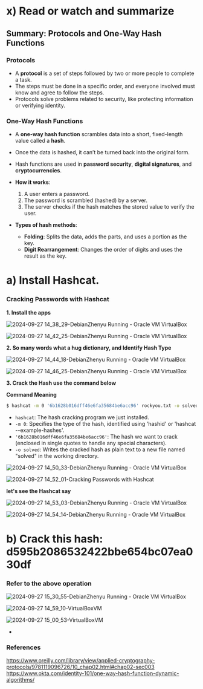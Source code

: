 # x) Read or watch and summarize

## **Summary: Protocols and One-Way Hash Functions**

### **Protocols**
- A **protocol** is a set of steps followed by two or more people to complete a task.
- The steps must be done in a specific order, and everyone involved must know and agree to follow the steps.
- Protocols solve problems related to security, like protecting information or verifying identity.

### **One-Way Hash Functions**
- A **one-way hash function** scrambles data into a short, fixed-length value called a **hash**.
- Once the data is hashed, it can’t be turned back into the original form.
- Hash functions are used in **password security**, **digital signatures**, and **cryptocurrencies**.
  
- **How it works**:
  1. A user enters a password.
  2. The password is scrambled (hashed) by a server.
  3. The server checks if the hash matches the stored value to verify the user.

- **Types of hash methods**:
  - **Folding**: Splits the data, adds the parts, and uses a portion as the key.
  - **Digit Rearrangement**: Changes the order of digits and uses the result as the key.

# a) Install Hashcat.

### Cracking Passwords with Hashcat

**1. Install the apps**

![2024-09-27 14_38_29-DebianZhenyu  Running  - Oracle VM VirtualBox](https://github.com/user-attachments/assets/e6087e85-fffc-4140-b7ba-4f7b0d3a9e18)

![2024-09-27 14_42_25-DebianZhenyu  Running  - Oracle VM VirtualBox](https://github.com/user-attachments/assets/e918a8c2-9724-4db5-963d-56c278338e8d)

**2. So many words what a hug dictionary, and Identify Hash Type**

![2024-09-27 14_44_18-DebianZhenyu  Running  - Oracle VM VirtualBox](https://github.com/user-attachments/assets/21e39817-7b1d-493b-9842-6bf8b57f5a33)

![2024-09-27 14_46_25-DebianZhenyu  Running  - Oracle VM VirtualBox](https://github.com/user-attachments/assets/4ee3287b-ec2e-4872-8497-4fdb164cba46)

**3. Crack the Hash use the command below**

**Command Meaning**
  ```bash
  $ hashcat -m 0 '6b1628b016dff46e6fa35684be6acc96' rockyou.txt -o solved
  ```
- `hashcat`: The hash cracking program we just installed.
- `-m 0`: Specifies the type of the hash, identified using 'hashid' or 'hashcat --example-hashes'.
- `'6b1628b016dff46e6fa35684be6acc96'`: The hash we want to crack (enclosed in single quotes to handle any special characters).
- `-o solved`: Writes the cracked hash as plain text to a new file named "solved" in the working directory.

![2024-09-27 14_50_33-DebianZhenyu  Running  - Oracle VM VirtualBox](https://github.com/user-attachments/assets/32cc3f97-328e-417d-9d88-b9f53f53e005)

![2024-09-27 14_52_01-Cracking Passwords with Hashcat](https://github.com/user-attachments/assets/95b5339f-4ca2-4feb-81df-b66bd1d4aaba)

**let's see the Hashcat say**

![2024-09-27 14_53_03-DebianZhenyu  Running  - Oracle VM VirtualBox](https://github.com/user-attachments/assets/0d563f5c-e456-4b7e-8e1f-3371ddf1f17b)

![2024-09-27 14_54_14-DebianZhenyu  Running  - Oracle VM VirtualBox](https://github.com/user-attachments/assets/4d67ecca-3822-4ec5-b1d3-aeb0868c7195)

# b) Crack this hash: d595b2086532422bbe654bc07ea030df

### Refer to the above operation

![2024-09-27 15_30_55-DebianZhenyu  Running  - Oracle VM VirtualBox](https://github.com/user-attachments/assets/f7482628-919a-4732-82ce-3f7073430f23)


![2024-09-27 14_59_10-VirtualBoxVM](https://github.com/user-attachments/assets/51b9e6d0-de77-415f-a863-3cc097eeb042)


![2024-09-27 15_00_53-VirtualBoxVM](https://github.com/user-attachments/assets/f53f633d-6ed4-42f3-9c89-7479af682d5c)



- 

### References
https://www.oreilly.com/library/view/applied-cryptography-protocols/9781119096726/10_chap02.html#chap02-sec003
https://www.okta.com/identity-101/one-way-hash-function-dynamic-algorithms/
